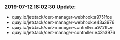 ### 2019-07-12 18:02:30 Update:

- quay.io/jetstack/cert-manager-webhook:a9751fce
- quay.io/jetstack/cert-manager-webhook:e43a3976
- quay.io/jetstack/cert-manager-controller:a9751fce
- quay.io/jetstack/cert-manager-controller:e43a3976
